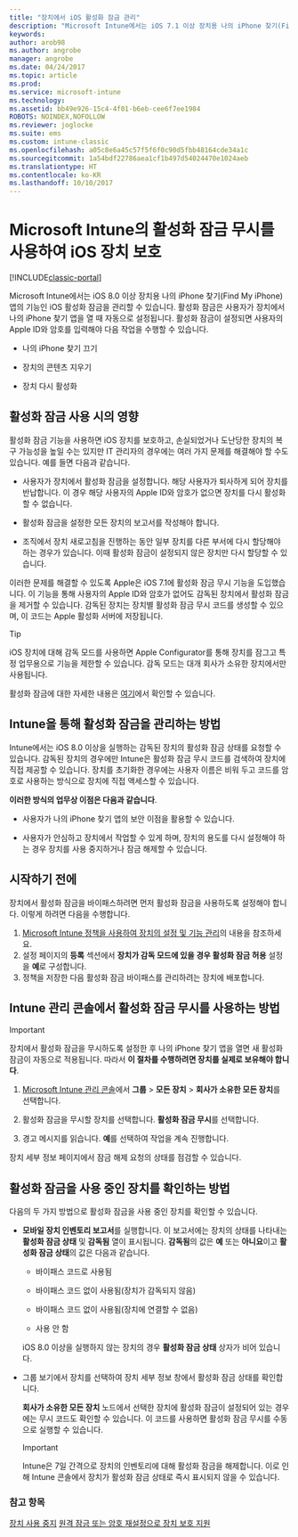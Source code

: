 ```yaml
---
title: "장치에서 iOS 활성화 잠금 관리"
description: "Microsoft Intune에서는 iOS 7.1 이상 장치용 나의 iPhone 찾기(Find My iPhone) 앱의 기능인 iOS 활성화 잠금을 관리할 수 있습니다."
keywords: 
author: arob98
ms.author: angrobe
manager: angrobe
ms.date: 04/24/2017
ms.topic: article
ms.prod: 
ms.service: microsoft-intune
ms.technology: 
ms.assetid: bb49e926-15c4-4f01-b6eb-cee6f7ee1984
ROBOTS: NOINDEX,NOFOLLOW
ms.reviewer: joglocke
ms.suite: ems
ms.custom: intune-classic
ms.openlocfilehash: a05c8e6a45c57f5f6f0c90d5fbb48164cde34a1c
ms.sourcegitcommit: 1a54bdf22786aea1cf1b497d54024470e1024aeb
ms.translationtype: HT
ms.contentlocale: ko-KR
ms.lasthandoff: 10/10/2017
---
```

# <a name="help-protect-ios-devices-with-activation-lock-bypass-for-microsoft-intune"></a>Microsoft Intune의 활성화 잠금 무시를 사용하여 iOS 장치 보호

[!INCLUDE[classic-portal](../includes/classic-portal.md)]

Microsoft Intune에서는 iOS 8.0 이상 장치용 나의 iPhone 찾기(Find My iPhone) 앱의 기능인 iOS 활성화 잠금을 관리할 수 있습니다. 활성화 잠금은 사용자가 장치에서 나의 iPhone 찾기 앱을 열 때 자동으로 설정됩니다. 활성화 잠금이 설정되면 사용자의 Apple ID와 암호를 입력해야 다음 작업을 수행할 수 있습니다. 

-   나의 iPhone 찾기 끄기

-   장치의 콘텐츠 지우기

-   장치 다시 활성화

## <a name="how-activation-lock-affects-you"></a>활성화 잠금 사용 시의 영향
활성화 잠금 기능을 사용하면 iOS 장치를 보호하고, 손실되었거나 도난당한 장치의 복구 가능성을 높일 수는 있지만 IT 관리자의 경우에는 여러 가지 문제를 해결해야 할 수도 있습니다. 예를 들면 다음과 같습니다.

-   사용자가 장치에서 활성화 잠금을 설정합니다. 해당 사용자가 퇴사하게 되어 장치를 반납합니다. 이 경우 해당 사용자의 Apple ID와 암호가 없으면 장치를 다시 활성화할 수 없습니다.

-   활성화 잠금을 설정한 모든 장치의 보고서를 작성해야 합니다.

-   조직에서 장치 새로고침을 진행하는 동안 일부 장치를 다른 부서에 다시 할당해야 하는 경우가 있습니다. 이때 활성화 잠금이 설정되지 않은 장치만 다시 할당할 수 있습니다.

이러한 문제를 해결할 수 있도록 Apple은 iOS 7.1에 활성화 잠금 무시 기능을 도입했습니다. 이 기능을 통해 사용자의 Apple ID와 암호가 없어도 감독된 장치에서 활성화 잠금을 제거할 수 있습니다. 감독된 장치는 장치별 활성화 잠금 무시 코드를 생성할 수 있으며, 이 코드는 Apple 활성화 서버에 저장됩니다.

> [!TIP]
> iOS 장치에 대해 감독 모드를 사용하면 Apple Configurator를 통해 장치를 잠그고 특정 업무용으로 기능을 제한할 수 있습니다. 감독 모드는 대개 회사가 소유한 장치에서만 사용됩니다.

활성화 잠금에 대한 자세한 내용은 [여기](https://support.apple.com/en-us/HT201365)에서 확인할 수 있습니다.

## <a name="how-intune-helps-you-manage-activation-lock"></a>Intune을 통해 활성화 잠금을 관리하는 방법
Intune에서는 iOS 8.0 이상을 실행하는 감독된 장치의 활성화 잠금 상태를 요청할 수 있습니다. 감독된 장치의 경우에만 Intune은 활성화 잠금 무시 코드를 검색하여 장치에 직접 제공할 수 있습니다. 장치를 초기화한 경우에는 사용자 이름은 비워 두고 코드를 암호로 사용하는 방식으로 장치에 직접 액세스할 수 있습니다.

**이러한 방식의 업무상 이점은 다음과 같습니다**.

-   사용자가 나의 iPhone 찾기 앱의 보안 이점을 활용할 수 있습니다.

-   사용자가 안심하고 장치에서 작업할 수 있게 하며, 장치의 용도를 다시 설정해야 하는 경우 장치를 사용 중지하거나 잠금 해제할 수 있습니다.

## <a name="before-you-start"></a>시작하기 전에

장치에서 활성화 잠금을 바이패스하려면 먼저 활성화 잠금을 사용하도록 설정해야 합니다. 이렇게 하려면 다음을 수행합니다.

1. [Microsoft Intune 정책을 사용하여 장치의 설정 및 기능 관리](/intune-classic/deploy-use/ios-policy-settings-in-microsoft-intune)의 내용을 참조하세요.
2. 설정 페이지의 **등록** 섹션에서 **장치가 감독 모드에 있을 경우 활성화 잠금 허용** 설정을 **예**로 구성합니다.
3. 정책을 저장한 다음 활성화 잠금 바이패스를 관리하려는 장치에 배포합니다.

## <a name="how-to-use-activation-lock-bypass-from-the-intune-admin-console"></a>Intune 관리 콘솔에서 활성화 잠금 무시를 사용하는 방법
> [!IMPORTANT]
> 장치에서 활성화 잠금을 무시하도록 설정한 후 나의 iPhone 찾기 앱을 열면 새 활성화 잠금이 자동으로 적용됩니다. 따라서 **이 절차를 수행하려면 장치를 실제로 보유해야 합니다**.

1.  [Microsoft Intune 관리 콘솔](https://manage.microsoft.com)에서 **그룹** &gt; **모든 장치** &gt; **회사가 소유한 모든 장치**를 선택합니다.

2.  활성화 잠금을 무시할 장치를 선택합니다. **활성화 잠금 무시**를 선택합니다.

3.  경고 메시지를 읽습니다. **예**를 선택하여 작업을 계속 진행합니다.

장치 세부 정보 페이지에서 잠금 해제 요청의 상태를 점검할 수 있습니다.

## <a name="how-to-see-which-devices-are-using-activation-lock"></a>활성화 잠금을 사용 중인 장치를 확인하는 방법
다음의 두 가지 방법으로 활성화 잠금을 사용 중인 장치를 확인할 수 있습니다.

-   **모바일 장치 인벤토리 보고서**를 실행합니다. 이 보고서에는 장치의 상태를 나타내는 **활성화 잠금 상태** 및 **감독됨** 열이 표시됩니다. **감독됨**의 값은 **예** 또는 **아니요**이고 **활성화 잠금 상태**의 값은 다음과 같습니다.

    -   바이패스 코드로 사용됨

    -   바이패스 코드 없이 사용됨(장치가 감독되지 않음)

    -   바이패스 코드 없이 사용됨(장치에 연결할 수 없음)

    -   사용 안 함

    iOS 8.0 이상을 실행하지 않는 장치의 경우 **활성화 잠금 상태** 상자가 비어 있습니다.

-   그룹 보기에서 장치를 선택하여 장치 세부 정보 창에서 활성화 잠금 상태를 확인합니다.

    **회사가 소유한 모든 장치** 노드에서 선택한 장치에 활성화 잠금이 설정되어 있는 경우에는 무시 코드도 확인할 수 있습니다. 이 코드를 사용하면 활성화 잠금 무시를 수동으로 실행할 수 있습니다.

    > [!IMPORTANT]
    >Intune은 7일 간격으로 장치의 인벤토리에 대해 활성화 잠금을 해제합니다. 이로 인해 Intune 콘솔에서 장치가 활성화 잠금 상태로 즉시 표시되지 않을 수 있습니다.


### <a name="see-also"></a>참고 항목
[장치 사용 중지](retire-devices-from-microsoft-intune-management.md)
[원격 잠금 또는 암호 재설정으로 장치 보호 지원](use-remote-lock-and-passcode-reset-in-microsoft-intune.md)
